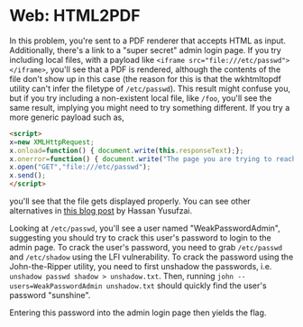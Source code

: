 # Web: HTML2PDF
In this problem, you're sent to a PDF renderer that accepts HTML as input. Additionally, there's a
link to a "super secret" admin login page. If you try including local files, with a payload like
`<iframe src="file:///etc/passwd"></iframe>`, you'll see that a PDF is rendered, although the
contents of the file don't show up in this case (the reason for this is that the wkhtmltopdf utility
can't infer the filetype of `/etc/passwd`). This result might confuse you, but if you try including
a non-existent local file, like `/foo`, you'll see the same result, implying you might need to try 
something different. If you try a more generic payload such as,
```html
<script>
x=new XMLHttpRequest;
x.onload=function() { document.write(this.responseText);};
x.onerror=function() { document.write("The page you are trying to reach is not available."); };
x.open("GET","file:///etc/passwd");
x.send();
</script>
```
you'll see that the file gets displayed properly. You can see other alternatives in [this blog
post](http://hassankhanyusufzai.com/SSRF-to-LFI/) by Hassan Yusufzai.

Looking at `/etc/passwd`, you'll see a user named "WeakPasswordAdmin", suggesting you should try to
crack this user's password to login to the admin page. To crack the user's password, you need to
grab `/etc/passwd` and `/etc/shadow` using the LFI vulnerability. To crack the password using the
John-the-Ripper utility, you need to first unshadow the passwords, i.e. `unshadow passwd shadow >
unshadow.txt`. Then, running `john --users=WeakPasswordAdmin unshadow.txt` should quickly find the
user's password "sunshine".

Entering this password into the admin login page then yields the flag.

